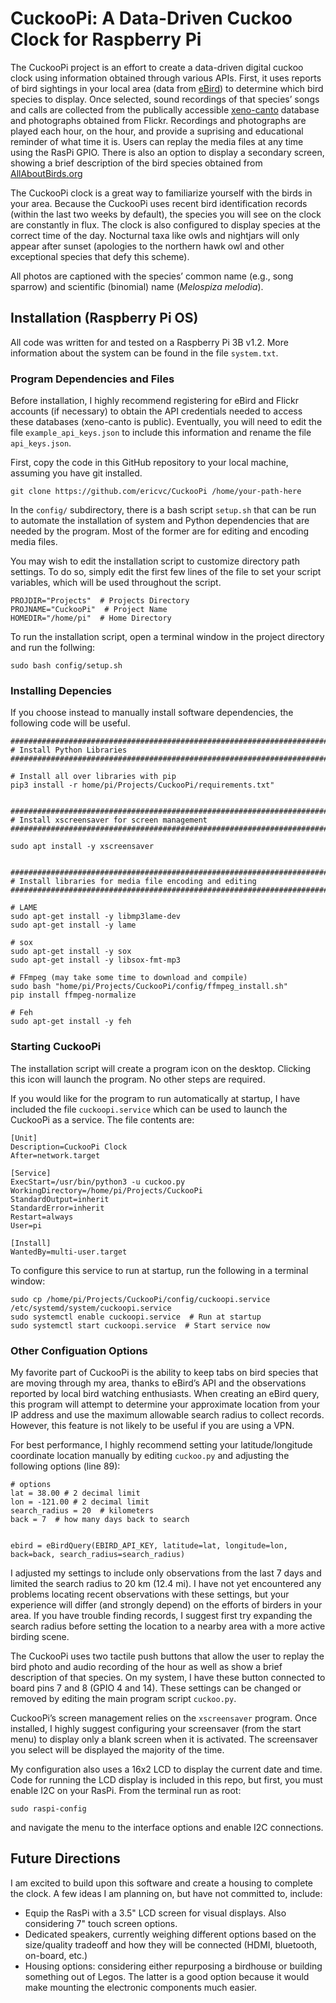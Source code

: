 CuckooPi: A Data-Driven Cuckoo Clock for Raspberry Pi
================

The CuckooPi project is an effort to create a data-driven digital cuckoo
clock using information obtained through various APIs. First, it uses
reports of bird sightings in your local area (data from
[eBird](https://ebird.org/home)) to determine which bird species to
display. Once selected, sound recordings of that species’ songs and
calls are collected from the publically accessible
[xeno-canto](https://www.xeno-canto.org/) database and photographs
obtained from Flickr. Recordings and photographs are played each hour,
on the hour, and provide a suprising and educational reminder of what
time it is. Users can replay the media files at any time using the RasPi
GPIO. There is also an option to display a secondary screen, showing a
brief description of the bird species obtained from
[AllAboutBirds.org](www.allaboutbirds.org)

The CuckooPi clock is a great way to familiarize yourself with the birds
in your area. Because the CuckooPi uses recent bird identification
records (within the last two weeks by default), the species you will see
on the clock are constantly in flux. The clock is also configured to
display species at the correct time of the day. Nocturnal taxa like owls
and nightjars will only appear after sunset (apologies to the northern
hawk owl and other exceptional species that defy this scheme).

All photos are captioned with the species’ common name (e.g., song
sparrow) and scientific (binomial) name (*Melospiza melodia*).

## Installation (Raspberry Pi OS)

All code was written for and tested on a Raspberry Pi 3B v1.2. More
information about the system can be found in the file `system.txt`.

### Program Dependencies and Files

Before installation, I highly recommend registering for eBird and Flickr
accounts (if necessary) to obtain the API credentials needed to access
these databases (xeno-canto is public). Eventually, you will need to
edit the file `example_api_keys.json` to include this information and
rename the file `api_keys.json`.

First, copy the code in this GitHub repository to your local machine,
assuming you have git installed.

    git clone https://github.com/ericvc/CuckooPi /home/your-path-here

In the `config/` subdirectory, there is a bash script `setup.sh` that
can be run to automate the installation of system and Python
dependencies that are needed by the program. Most of the former are for
editing and encoding media files.

You may wish to edit the installation script to customize directory path
settings. To do so, simply edit the first few lines of the file to set
your script variables, which will be used throughout the script.

    PROJDIR="Projects"  # Projects Directory
    PROJNAME="CuckooPi"  # Project Name
    HOMEDIR="/home/pi"  # Home Directory

To run the installation script, open a terminal window in the project
directory and run the follwing:

    sudo bash config/setup.sh

### Installing Depencies

If you choose instead to manually install software dependencies, the
following code will be
useful.

``` 
#################################################################################
# Install Python Libraries
#################################################################################

# Install all over libraries with pip
pip3 install -r home/pi/Projects/CuckooPi/requirements.txt"


#################################################################################
# Install xscreensaver for screen management
#################################################################################

sudo apt install -y xscreensaver


#################################################################################
# Install libraries for media file encoding and editing
#################################################################################

# LAME
sudo apt-get install -y libmp3lame-dev
sudo apt-get install -y lame

# sox
sudo apt-get install -y sox
sudo apt-get install -y libsox-fmt-mp3

# FFmpeg (may take some time to download and compile)
sudo bash "home/pi/Projects/CuckooPi/config/ffmpeg_install.sh"
pip install ffmpeg-normalize

# Feh
sudo apt-get install -y feh

```

### Starting CuckooPi

The installation script will create a program icon on the desktop.
Clicking this icon will launch the program. No other steps are required.

If you would like for the program to run automatically at startup, I
have included the file `cuckoopi.service` which can be used to launch
the CuckooPi as a service. The file contents are:

    [Unit]
    Description=CuckooPi Clock
    After=network.target
    
    [Service]
    ExecStart=/usr/bin/python3 -u cuckoo.py
    WorkingDirectory=/home/pi/Projects/CuckooPi
    StandardOutput=inherit
    StandardError=inherit
    Restart=always
    User=pi
    
    [Install]
    WantedBy=multi-user.target

To configure this service to run at startup, run the following in a
terminal
window:

``` 
sudo cp /home/pi/Projects/CuckooPi/config/cuckoopi.service /etc/systemd/system/cuckoopi.service
sudo systemctl enable cuckoopi.service  # Run at startup 
sudo systemctl start cuckoopi.service  # Start service now 
```

### Other Configuation Options

My favorite part of CuckooPi is the ability to keep tabs on bird species
that are moving through my area, thanks to eBird’s API and the
observations reported by local bird watching enthusiasts. When creating
an eBird query, this program will attempt to determine your approximate
location from your IP address and use the maximum allowable search
radius to collect records. However, this feature is not likely to be
useful if you are using a VPN.

For best performance, I highly recommend setting your latitude/longitude
coordinate location manually by editing `cuckoo.py` and adjusting the
following options (line 89):

    # options
    lat = 38.00 # 2 decimal limit
    lon = -121.00 # 2 decimal limit
    search_radius = 20  # kilometers
    back = 7  # how many days back to search
    
    
    ebird = eBirdQuery(EBIRD_API_KEY, latitude=lat, longitude=lon, back=back, search_radius=search_radius)

I adjusted my settings to include only observations from the last 7 days
and limited the search radius to 20 km (12.4 mi). I have not yet
encountered any problems locating recent observations with these
settings, but your experience will differ (and strongly depend) on the
efforts of birders in your area. If you have trouble finding records, I
suggest first try expanding the search radius before setting the
location to a nearby area with a more active birding scene.

The CuckooPi uses two tactile push buttons that allow the user to replay
the bird photo and audio recording of the hour as well as show a brief
description of that species. On my system, I have these button connected
to board pins 7 and 8 (GPIO 4 and 14). These settings can be changed or
removed by editing the main program script `cuckoo.py`.

CuckooPi’s screen management relies on the `xscreensaver` program. Once
installed, I highly suggest configuring your screensaver (from the start
menu) to display only a blank screen when it is activated. The
screensaver you select will be displayed the majority of the time.

My configuration also uses a 16x2 LCD to display the current date and
time. Code for running the LCD display is included in this repo, but
first, you must enable I2C on your RasPi. From the terminal run as root:

    sudo raspi-config

and navigate the menu to the interface options and enable I2C
connections.

## Future Directions

I am excited to build upon this software and create a housing to
complete the clock. A few ideas I am planning on, but have not committed
to, include:

  - Equip the RasPi with a 3.5" LCD screen for visual displays. Also
    considering 7" touch screen options.
  - Dedicated speakers, currently weighing different options based on
    the size/quality tradeoff and how they will be connected (HDMI,
    bluetooth, on-board, etc.)
  - Housing options: considering either repurposing a birdhouse or
    building something out of Legos. The latter is a good option because
    it would make mounting the electronic components much easier.
